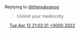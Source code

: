 Replying to [@therealvanog](https://twitter.com/therealvanog/status/1513981831342968839)

> Unlimit your mediocrity

<img src="../../media/tweet.ico" width="12" /> [Tue Apr 12 21:02:31 +0000 2022](https://twitter.com/DromerDenker/status/1513985939877552129)